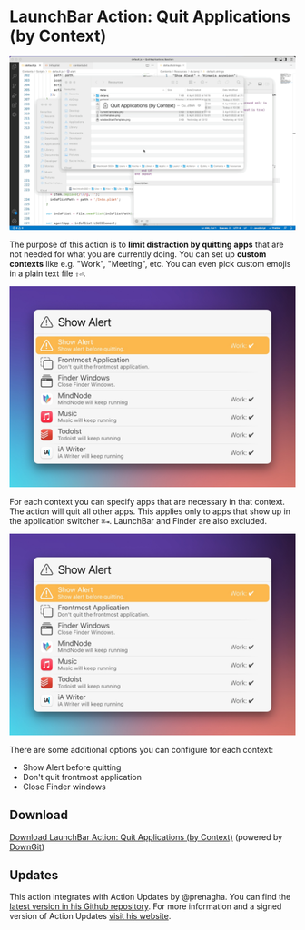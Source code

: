 # LaunchBar Action: Quit Applications (by Context)

<img src="01.gif" width="640"/> 

The purpose of this action is to **limit distraction by quitting apps** that are not needed for what you are currently doing. 
You can set up **custom contexts** like e.g. "Work", "Meeting", etc. 
You can even pick custom emojis in a plain text file `⇧⏎`. 

<img src="03.jpg" width="640"/>   

For each context you can specify apps that are necessary in that context. The action will quit all other apps. This applies only to apps that show up in the application switcher `⌘⇥`. LaunchBar and Finder are also excluded. 

<img src="04.jpg" width="640"/>   

There are some additional options you can configure for each context: 
- Show Alert before quitting
- Don't quit frontmost application
- Close Finder windows

## Download

[Download LaunchBar Action: Quit Applications (by Context)](https://minhaskamal.github.io/DownGit/#/home?url=https://github.com/Ptujec/LaunchBar/tree/master/Quit-Applications) (powered by [DownGit](https://github.com/MinhasKamal/DownGit))

## Updates

This action integrates with Action Updates by @prenagha. You can find the [latest version in his Github repository](https://github.com/prenagha/launchbar). For more information and a signed version of Action Updates [visit his website](https://renaghan.com/launchbar/action-updates/).

